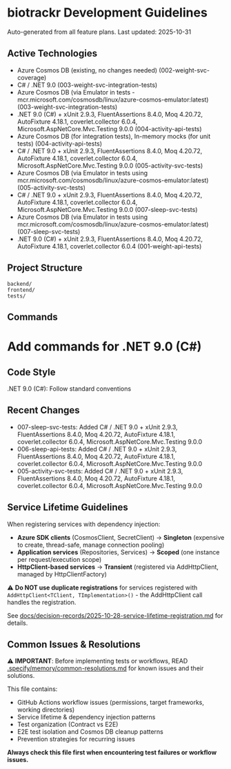 # biotrackr Development Guidelines

Auto-generated from all feature plans. Last updated: 2025-10-31

## Active Technologies
- Azure Cosmos DB (existing, no changes needed) (002-weight-svc-coverage)
- C# / .NET 9.0 (003-weight-svc-integration-tests)
- Azure Cosmos DB (via Emulator in tests - mcr.microsoft.com/cosmosdb/linux/azure-cosmos-emulator:latest) (003-weight-svc-integration-tests)
- .NET 9.0 (C#) + xUnit 2.9.3, FluentAssertions 8.4.0, Moq 4.20.72, AutoFixture 4.18.1, coverlet.collector 6.0.4, Microsoft.AspNetCore.Mvc.Testing 9.0.0 (004-activity-api-tests)
- Azure Cosmos DB (for integration tests), In-memory mocks (for unit tests) (004-activity-api-tests)
- C# / .NET 9.0 + xUnit 2.9.3, FluentAssertions 8.4.0, Moq 4.20.72, AutoFixture 4.18.1, coverlet.collector 6.0.4, Microsoft.AspNetCore.Mvc.Testing 9.0.0 (005-activity-svc-tests)
- Azure Cosmos DB (via Emulator in tests using mcr.microsoft.com/cosmosdb/linux/azure-cosmos-emulator:latest) (005-activity-svc-tests)
- C# / .NET 9.0 + xUnit 2.9.3, FluentAssertions 8.4.0, Moq 4.20.72, AutoFixture 4.18.1, coverlet.collector 6.0.4, Microsoft.AspNetCore.Mvc.Testing 9.0.0 (007-sleep-svc-tests)
- Azure Cosmos DB (via Emulator in tests using mcr.microsoft.com/cosmosdb/linux/azure-cosmos-emulator:latest) (007-sleep-svc-tests)
- .NET 9.0 (C#) + xUnit 2.9.3, FluentAssertions 8.4.0, Moq 4.20.72, AutoFixture 4.18.1, coverlet.collector 6.0.4 (001-weight-api-tests)

## Project Structure

```text
backend/
frontend/
tests/
```

## Commands

# Add commands for .NET 9.0 (C#)

## Code Style

.NET 9.0 (C#): Follow standard conventions

## Recent Changes
- 007-sleep-svc-tests: Added C# / .NET 9.0 + xUnit 2.9.3, FluentAssertions 8.4.0, Moq 4.20.72, AutoFixture 4.18.1, coverlet.collector 6.0.4, Microsoft.AspNetCore.Mvc.Testing 9.0.0
- 006-sleep-api-tests: Added C# / .NET 9.0 + xUnit 2.9.3, FluentAssertions 8.4.0, Moq 4.20.72, AutoFixture 4.18.1, coverlet.collector 6.0.4, Microsoft.AspNetCore.Mvc.Testing 9.0.0
- 005-activity-svc-tests: Added C# / .NET 9.0 + xUnit 2.9.3, FluentAssertions 8.4.0, Moq 4.20.72, AutoFixture 4.18.1, coverlet.collector 6.0.4, Microsoft.AspNetCore.Mvc.Testing 9.0.0


<!-- MANUAL ADDITIONS START -->

## Service Lifetime Guidelines

When registering services with dependency injection:

- **Azure SDK clients** (CosmosClient, SecretClient) → **Singleton** (expensive to create, thread-safe, manage connection pooling)
- **Application services** (Repositories, Services) → **Scoped** (one instance per request/execution scope)
- **HttpClient-based services** → **Transient** (registered via AddHttpClient, managed by HttpClientFactory)

⚠️ **Do NOT use duplicate registrations** for services registered with `AddHttpClient<TClient, TImplementation>()` - the AddHttpClient call handles the registration.

See [docs/decision-records/2025-10-28-service-lifetime-registration.md](../docs/decision-records/2025-10-28-service-lifetime-registration.md) for details.

## Common Issues & Resolutions

⚠️ **IMPORTANT**: Before implementing tests or workflows, READ [.specify/memory/common-resolutions.md](../.specify/memory/common-resolutions.md) for known issues and their solutions.

This file contains:
- GitHub Actions workflow issues (permissions, target frameworks, working directories)
- Service lifetime & dependency injection patterns
- Test organization (Contract vs E2E)
- E2E test isolation and Cosmos DB cleanup patterns
- Prevention strategies for recurring issues

**Always check this file first when encountering test failures or workflow issues.**

<!-- MANUAL ADDITIONS END -->
